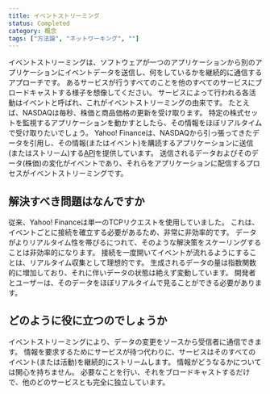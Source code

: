 ```yaml
---
title: イベントストリーミング
status: Completed
category: 概念
tags: ["方法論", "ネットワーキング", ""]
---
```


イベントストリーミングは、ソフトウェアが一つのアプリケーションから別のアプリケーションにイベントデータを送信し、何をしているかを継続的に通信するアプローチです。
あるサービスが行うすべてのことを他のすべてのサービスにブロードキャストする様子を想像してください。
サービスによって行われる各活動はイベントと呼ばれ、これがイベントストリーミングの由来です。
たとえば、NASDAQは毎秒、株価と商品価格の更新を受け取ります。
特定の株式セットを監視するアプリケーションを動かすとしたら、その情報をほぼリアルタイムで受け取りたいでしょう。
Yahoo! Financeは、NASDAQから引っ張ってきたデータを引用し、その情報(またはイベント)を購読するアプリケーションに送信(またはストリーム)する[API](/ja/application-programming-interface/)を提供しています。
送信されるデータおよびそのデータ(株価)の変化がイベントであり、それらをアプリケーションに配信するプロセスがイベントストリーミングです。

## 解決すべき問題はなんですか

従来、Yahoo! Financeは単一のTCPリクエストを使用していました。
これは、イベントごとに接続を確立する必要があるため、非常に非効率的です。
データがよりリアルタイム性を帯びるにつれて、そのような解決策をスケーリングすることは非効率的になります。
接続を一度開いてイベントが流れるようにすることは、リアルタイム収集として理想的です。
生成されるデータの量は指数関数的に増加しており、それに伴いデータの状態は絶えず変動しています。
開発者とユーザーは、そのデータをほぼリアルタイムで見ることができる必要があります。

## どのように役に立つのでしょうか

イベントストリーミングにより、データの変更をソースから受信者に通信できます。
情報を要求するためにサービスが待つ代わりに、サービスはそのすべてのイベント(または活動)を継続的にストリームします。
情報がどうなるかについては関心を持ちません。
必要なことを行い、それをブロードキャストするだけで、他のどのサービスとも完全に独立しています。
